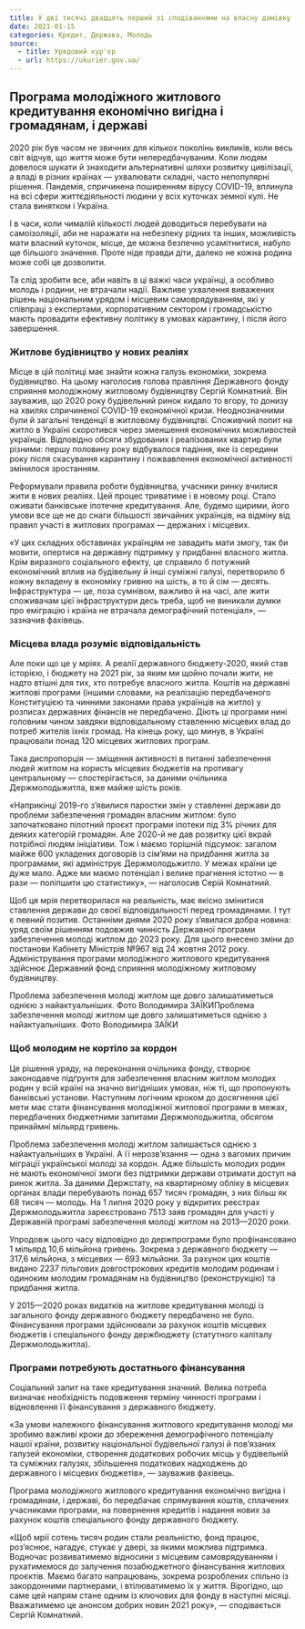 ```yaml
---
title: У дві тисячі двадцять перший зі сподіваннями на власну домівку
date: 2021-01-15
categories: Кредит, Держава, Молодь
source:
  - title: Урядовий кур'єр
  - url: https://ukurier.gov.ua/
---
```


## Програма молодіжного житлового кредитування економічно вигідна і громадянам, і державі

2020 рік був часом не звичних для кількох поколінь викликів, коли весь світ відчув, що життя може бути непередбачуваним. Коли людям довелося шукати й знаходити альтернативні шляхи розвитку цивілізації, а владі в різних країнах — ухвалювати складні, часто непопулярні рішення. Пандемія, спричинена поширенням вірусу COVID-19, вплинула на всі сфери життєдіяльності людини у всіх куточках земної кулі. Не стала винятком і Україна.

І в часи, коли чималій кількості людей доводиться перебувати на самоізоляції, аби не наражати на небезпеку рідних та інших, можливість мати власний куточок, місце, де можна безпечно усамітнитися, набуло ще більшого значення. Проте ніде правди діти, далеко не кожна родина може собі це дозволити.

Та слід зробити все, аби навіть в ці важкі часи українці, а особливо молодь і родини, не втрачали надії. Важливе ухвалення виважених рішень національним урядом і місцевим самоврядуванням, які у співпраці з експертами, корпоративним сектором і громадськістю мають провадити ефективну політику в умовах карантину, і після його завершення.

### Житлове будівництво у нових реаліях

Місце в цій політиці має знайти кожна галузь економіки, зокрема будівництво. На цьому наголосив голова правління Державного фонду сприяння молодіжному житловому будівництву Сергій Комнатний. Він зауважив, що 2020 року будівельний ринок кидало то вгору, то донизу на хвилях спричиненої COVID-19 економічної кризи. Неоднозначними були й загальні тенденції в житловому будівництві. Споживчий попит на житло в Україні скоротився через зменшення економічних можливостей українців. Відповідно обсяги збудованих і реалізованих квартир були різними: першу половину року відбувалося падіння, яке із середини року після скасування карантину і пожвавлення економічної активності змінилося зростанням.

Реформували правила роботи будівництва, учасники ринку вчилися жити в нових реаліях. Цей процес триватиме і в новому році. Стало оживати банківське іпотечне кредитування. Але, будемо щирими, його умови все ще не до снаги більшості звичайних українців, на відміну від правил участі в житлових програмах — держаних і місцевих.

«У цих складних обставинах українцям не завадить мати змогу, так би мовити, опертися на державну підтримку у придбанні власного житла. Крім виразного соціального ефекту, це справило б потужний економічний вплив на будівельну й інші суміжні галузі, перетворило б кожну вкладену в економіку гривню на шість, а то й сім — десять. Інфраструктура — це, поза сумнівом, важливо й на часі, але жити споживачам цієї інфраструктури десь треба, щоб не виникали думки про еміграцію і країна не втрачала демографічний потенціал», — зазначив фахівець.

### Місцева влада розуміє відповідальність

Але поки що це у мріях. А реалії державного бюджету-2020, який став історією, і бюджету на 2021 рік, за яким ми щойно почали жити, не надто втішні для тих, хто потребує власного житла. Коштів на державні житлові програми (іншими словами, на реалізацію передбаченого Конституцією та чинними законами права українців на житло) у розписах державних фінансів не передбачено. Діють ці програми нині головним чином завдяки відповідальному ставленню місцевих влад до потреб жителів їхніх громад. На кінець року, що минув, в Україні працювали понад 120 місцевих житлових програм.

Така диспропорція — зміщення активності в питанні забезпечення людей житлом на користь місцевих бюджетів на противагу центральному — спостерігається, за даними очільника Держмолодьжитла, вже майже шість років.

«Наприкінці 2019-го з’явилися паростки змін у ставленні держави до проблеми забезпечення громадян власним житлом: було започатковано пілотний проєкт програми іпотеки під 3% річних для деяких категорій громадян. Але 2020-й не дав розвитку цієї вкрай потрібної людям ініціативи. Тож і маємо торішній підсумок: загалом майже 600 укладених договорів із сім’ями на придбання житла за програмами, які адмініструє Держмолодьжитло. У межах країни це дуже мало. Адже ми маємо потенціал і велике прагнення істотно — в рази — поліпшити цю статистику», — наголосив Серій Комнатний.

Щоб ця мрія перетворилася на реальність, має якісно змінитися ставлення держави до своєї відповідальності перед громадянами. І тут є певний позитив. Останніми днями 2020 року з’явилася добра новина: уряд своїм рішенням подовжив чинність Державної програми забезпечення молоді житлом до 2023 року. Для цього внесено зміни до постанови Кабінету Міністрів №967 від 24 жовтня 2012 року. Адміністрування програми молодіжного житлового кредитування здійснює Державний фонд сприяння молодіжному житловому будівництву.

Проблема забезпечення молоді житлом ще довго залишатиметься однією з найактуальніших. Фото Володимира ЗАЇКИПроблема забезпечення молоді житлом ще довго залишатиметься однією з найактуальніших. Фото Володимира ЗАЇКИ

### Щоб молодим не кортіло за кордон

Це рішення уряду, на переконання очільника фонду, створює законодавче підґрунтя для забезпечення власним житлом молодих родин у всій країні на значно вигідніших умовах, ніж ті, що пропонують банківські установи. Наступним логічним кроком до досягнення цієї мети має стати фінансування молодіжної житлової програми в межах, передбачених бюджетними запитами Держмолодьжитла, обсягом принаймні мільярд гривень.

Проблема забезпечення молоді житлом залишається однією з найактуальніших в Україні. А її нерозв’язання — одна з вагомих причин міграції української молоді за кордон. Адже більшість молодих родин не мають економічної змоги без підтримки держави отримати доступ на ринок житла. За даними Держстату, на квартирному обліку в місцевих органах влади перебувають понад 657 тисяч громадян, з них більш як 68 тисяч — молодь. На 1 липня 2020 року у відкритих реєстрах Держмолодьжитла зареєстровано 7513 заяв громадян для участі у Державній програмі забезпечення молоді житлом на 2013—2020 роки.

Упродовж цього часу відповідно до держпрограми було профінансовано 1 мільярд 10,6 мільйона гривень. Зокрема з державного бюджету — 317,6 мільйона, з місцевих — 693 мільйони. За рахунок цих коштів видано 2237 пільгових довгострокових кредитів молодим родинам і одиноким молодим громадянам на будівництво (реконструкцію) та придбання житла.

У 2015—2020 роках видатків на житлове кредитування молоді із загального фонду державного бюджету передбачено не було. Фінансування програми здійснювали за рахунок коштів місцевих бюджетів і спеціального фонду держбюджету (статутного капіталу Держмолодьжитла).

### Програми потребують достатнього фінансування

Соціальний запит на таке кредитування значний. Велика потреба визначає необхідність подовження терміну чинності програми і відновлення її фінансування з державного бюджету.

«За умови належного фінансування житлового кредитування молоді ми зробимо важливі кроки до збереження демографічного потенціалу нашої країни, розвитку національної будівельної галузі й пов’язаних галузей економіки, створення додаткових робочих місць у будівельній та суміжних галузях, збільшення податкових надходжень до державного і місцевих бюджетів», — зауважив фахівець.

Програма молодіжного житлового кредитування економічно вигідна і громадянам, і державі, бо передбачає спрямування коштів, сплачених учасниками програми, на повернення кредитів і надання нових за рахунок коштів спеціального фонду державного бюджету.

«Щоб мрії сотень тисяч родин стали реальністю, фонд працює, роз’яснює, нагадує, стукає у двері, за якими можлива підтримка. Водночас розвиватимемо відносини з місцевим самоврядуванням і рухатимемося до залучення позабюджетного фінансування житлових проєктів. Маємо багато напрацювань, зокрема розроблених спільно із закордонними партнерами, і втілюватимемо їх у життя. Вірогідно, що саме цей напрям стане одним із ключових для фонду в наступні місяці. Вважатимемо це анонсом добрих новин 2021 року», — сподівається Сергій Комнатний.
